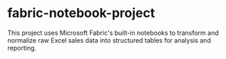 # fabric-notebook-project
This project uses Microsoft Fabric's built-in notebooks to transform and normalize raw Excel sales data into structured tables for analysis and reporting.
